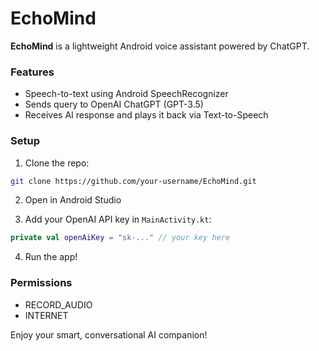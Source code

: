 # EchoMind

**EchoMind** is a lightweight Android voice assistant powered by ChatGPT.

### Features

- Speech-to-text using Android SpeechRecognizer
- Sends query to OpenAI ChatGPT (GPT-3.5)
- Receives AI response and plays it back via Text-to-Speech

### Setup

1. Clone the repo:
```bash
git clone https://github.com/your-username/EchoMind.git
```

2. Open in Android Studio

3. Add your OpenAI API key in `MainActivity.kt`:
```kotlin
private val openAiKey = "sk-..." // your key here
```

4. Run the app!

### Permissions

- RECORD_AUDIO
- INTERNET

Enjoy your smart, conversational AI companion!
